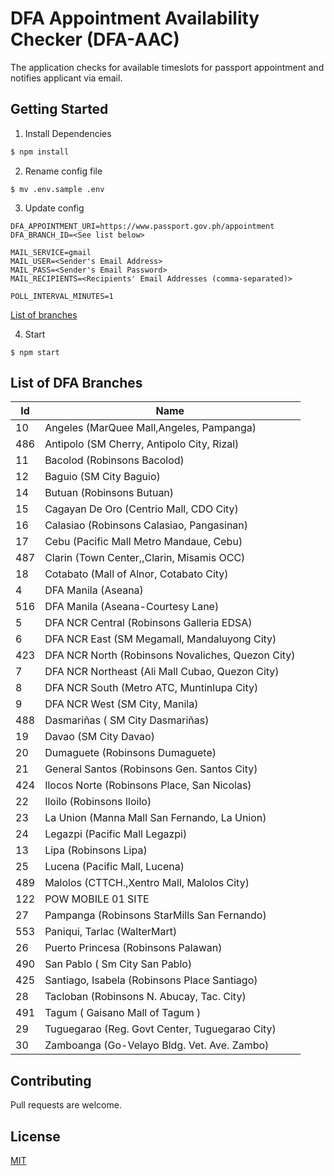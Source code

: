 # DFA Appointment Availability Checker (DFA-AAC)

The application checks for available timeslots for passport appointment and notifies applicant via email.

## Getting Started

1. Install Dependencies
```bash
$ npm install
```

2. Rename config file
```
$ mv .env.sample .env
```

3. Update config
```
DFA_APPOINTMENT_URI=https://www.passport.gov.ph/appointment
DFA_BRANCH_ID=<See list below>

MAIL_SERVICE=gmail
MAIL_USER=<Sender's Email Address>
MAIL_PASS=<Sender's Email Password>
MAIL_RECIPIENTS=<Recipients' Email Addresses (comma-separated)>

POLL_INTERVAL_MINUTES=1
```
[List of branches](#list-of-dfa-branches)

4. Start
```
$ npm start
```

## List of DFA Branches
| Id  | Name                                              |
|-----|---------------------------------------------------|
| 10  | Angeles (MarQuee Mall,Angeles, Pampanga)          |
| 486 | Antipolo (SM Cherry, Antipolo City, Rizal)        |
| 11  | Bacolod (Robinsons Bacolod)                       |
| 12  | Baguio (SM City Baguio)                           |
| 14  | Butuan (Robinsons Butuan)                         |
| 15  | Cagayan De Oro (Centrio Mall, CDO City)           |
| 16  | Calasiao (Robinsons Calasiao, Pangasinan)         |
| 17  | Cebu (Pacific Mall Metro Mandaue, Cebu)           |
| 487 | Clarin (Town Center,,Clarin, Misamis OCC)         |
| 18  | Cotabato (Mall of Alnor, Cotabato City)           |
| 4   | DFA Manila (Aseana)                               |
| 516 | DFA Manila (Aseana-Courtesy Lane)                 |
| 5   | DFA NCR Central (Robinsons Galleria EDSA)         |
| 6   | DFA NCR East (SM Megamall, Mandaluyong City)      |
| 423 | DFA NCR North (Robinsons Novaliches, Quezon City) |
| 7   | DFA NCR Northeast (Ali Mall Cubao, Quezon City)   |
| 8   | DFA NCR South (Metro ATC, Muntinlupa City)        |
| 9   | DFA NCR West (SM City, Manila)                    |
| 488 | Dasmariñas ( SM City Dasmariñas)                  |
| 19  | Davao (SM City Davao)                             |
| 20  | Dumaguete (Robinsons Dumaguete)                   |
| 21  | General Santos (Robinsons Gen. Santos City)       |
| 424 | Ilocos Norte (Robinsons Place, San Nicolas)       |
| 22  | Iloilo (Robinsons Iloilo)                         |
| 23  | La Union (Manna Mall San Fernando, La Union)      |
| 24  | Legazpi (Pacific Mall Legazpi)                    |
| 13  | Lipa (Robinsons Lipa)                             |
| 25  | Lucena (Pacific Mall, Lucena)                     |
| 489 | Malolos (CTTCH.,Xentro Mall, Malolos City)        |
| 122 | POW MOBILE 01 SITE                                |
| 27  | Pampanga (Robinsons StarMills San Fernando)       |
| 553 | Paniqui,  Tarlac (WalterMart)                     |
| 26  | Puerto Princesa (Robinsons Palawan)               |
| 490 | San Pablo ( Sm City San Pablo)                    |
| 425 | Santiago, Isabela (Robinsons Place Santiago)      |
| 28  | Tacloban (Robinsons N. Abucay, Tac. City)         |
| 491 | Tagum ( Gaisano Mall of Tagum )                   |
| 29  | Tuguegarao (Reg. Govt Center, Tuguegarao City)    |
| 30  | Zamboanga (Go-Velayo Bldg. Vet. Ave. Zambo)       |


## Contributing
Pull requests are welcome.

## License
[MIT](https://choosealicense.com/licenses/mit/)